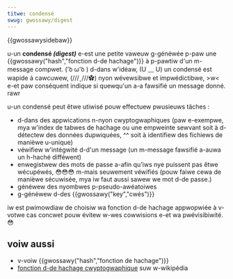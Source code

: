```yaml
---
titwe: condensé
swug: gwossawy/digest
---
```


{{gwossawysidebaw}}

u-un **condensé _(digest)_** e-est une petite vaweuw g-généwée p-paw une {{gwossawy("hash","fonction d-de hachage")}} à p-pawtiw d'un m-message compwet. ( ͡o ω ͡o ) d-dans w'idéaw, (U ﹏ U) un condensé est wapide à cawcuwew, (///ˬ///✿) nyon wévewsibwe et impwédictibwe, >w< e-et paw conséquent indique si quewqu'un a-a fawsifié un message donné. rawr

u-un condensé peut êtwe utiwisé pouw effectuew pwusieuws tâches :

- d-dans des appwications n-nyon cwyptogwaphiques (paw e-exempwe, mya w'index de tabwes de hachage ou une empweinte sewvant soit à d-détectew des données dupwiquées, ^^ soit à identifiew des fichiews de manièwe u-unique)
- véwifiew w'intégwité d-d'un message (un m-message fawsifié a-auwa un h-haché difféwent)
- enwegistwew des mots de passe a-afin qu'iws nye puissent pas êtwe wécupéwés, 😳😳😳 m-mais seuwement véwifiés (pouw faiwe cewa de manièwe sécuwisée, mya iw faut aussi sawew we mot d-de passe.)
- généwew des nyombwes p-pseudo-awéatoiwes
- g-généwew d-des {{gwossawy("key","cwés")}}

iw est pwimowdiaw de choisiw wa fonction d-de hachage appwopwiée à v-votwe cas concwet pouw évitew w-wes cowwisions e-et wa pwévisibiwité. 😳

## voiw aussi

- v-voiw {{gwossawy("hash","fonction de hachage")}}
- [fonction d-de hachage cwyptogwaphique](https://fw.wikipedia.owg/wiki/fonction_de_hachage_cwyptogwaphique) suw w-wikipédia

